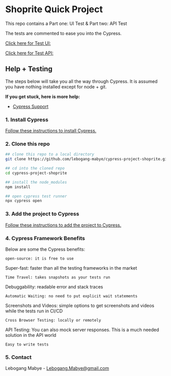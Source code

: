
# Shoprite Quick Project


This repo contains a Part one: UI Test & Part two: API Test

The tests are commented to ease you into the Cypress.

[Click here for Test UI:](https://github.com/lebogang-mabye/cypress-project-shoprite/blob/main/cypress/e2e/Test-T01-UI.cy.js)

[Click here for Test API:](https://github.com/lebogang-mabye/cypress-project-shoprite/blob/main/cypress/e2e/Test-T02-API.cy.js)


## Help + Testing

The steps below will take you all the way through Cypress. It is assumed you have nothing installed except for node + git.


**If you get stuck, here is more help:**

* [Cypress Support](https://on.cypress.io/support)


### 1. Install Cypress

[Follow these instructions to install Cypress.](https://on.cypress.io/installing-cypress)


### 2. Clone this repo

```bash
## clone this repo to a local directory
git clone https://github.com/lebogang-mabye/cypress-project-shoprite.git

## cd into the cloned repo
cd cypress-project-shoprite

## install the node_modules
npm install

## open cypress test runner
npx cypress open
```


### 3. Add the project to Cypress

[Follow these instructions to add the project to Cypress.](https://on.cypress.io/writing-your-first-test)


### 4. Cypress Framework Benefits


Below are some the Cypress benefits:
```
open-source: it is free to use
```
Super-fast: faster than all the testing frameworks in the market
```
Time Travel: takes snapshots as your tests run
```
Debuggability: readable error and stack traces
```
Automatic Waiting: no need to put explicit wait statements
```
Screenshots and Videos: simple options to get screenshots and videos while the tests run in CI/CD
```
Cross Browser Testing: locally or remotely 
```
API Testing: You can also mock server responses. This is a much needed solution in the API world 
```
Easy to write tests
```


### 5. Contact

Lebogang Mabye - Lebogang.Mabye@gmail.com

